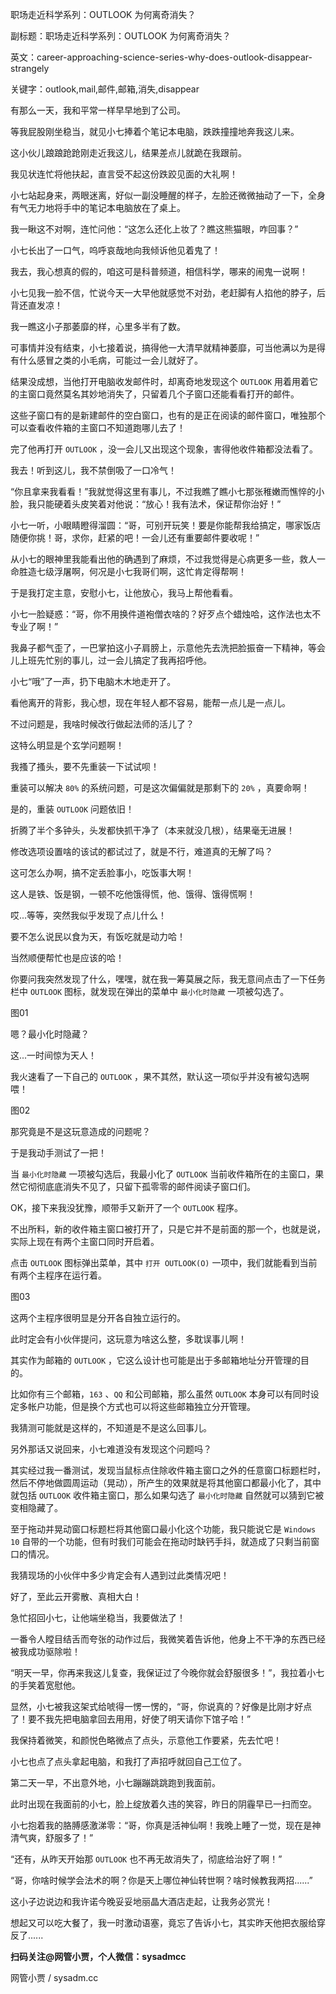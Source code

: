 职场走近科学系列：OUTLOOK 为何离奇消失？

副标题：职场走近科学系列：OUTLOOK 为何离奇消失？

英文：career-approaching-science-series-why-does-outlook-disappear-strangely

关键字：outlook,mail,邮件,邮箱,消失,disappear



有那么一天，我和平常一样早早地到了公司。

等我屁股刚坐稳当，就见小七捧着个笔记本电脑，跌跌撞撞地奔我这儿来。

这小伙儿踉踉跄跄刚走近我这儿，结果差点儿就跪在我跟前。

我见状连忙将他扶起，直言受不起这份跌跤见面的大礼啊！



小七站起身来，两眼迷离，好似一副没睡醒的样子，左脸还微微抽动了一下，全身有气无力地将手中的笔记本电脑放在了桌上。

我一瞅这不对啊，连忙问他：“这怎么还化上妆了？瞧这熊猫眼，咋回事？”

小七长出了一口气，呜呼哀哉地向我倾诉他见着鬼了！

我去，我心想真的假的，咱这可是科普频道，相信科学，哪来的闹鬼一说啊！

小七见我一脸不信，忙说今天一大早他就感觉不对劲，老赶脚有人掐他的脖子，后背还直发凉！

我一瞧这小子那萎靡的样，心里多半有了数。



可事情并没有结束，小七接着说，搞得他一大清早就精神萎靡，可当他满以为是得有什么感冒之类的小毛病，可能过一会儿就好了。

结果没成想，当他打开电脑收发邮件时，却离奇地发现这个 `OUTLOOK` 用着用着它的主窗口竟然莫名其妙地消失了，只留着几个子窗口还能看看打开的邮件。

这些子窗口有的是新建邮件的空白窗口，也有的是正在阅读的邮件窗口，唯独那个可以查看收件箱的主窗口不知道跑哪儿去了！

完了他再打开 `OUTLOOK` ，没一会儿又出现这个现象，害得他收件箱都没法看了。



我去！听到这儿，我不禁倒吸了一口冷气！

“你且拿来我看看！”我就觉得这里有事儿，不过我瞧了瞧小七那张稚嫩而憔悴的小脸，我只能硬着头皮笑着对他说：“放心！我有法术，保证帮你治好！”

小七一听，小眼睛瞪得溜圆：“哥，可别开玩笑！要是你能帮我给搞定，哪家饭店随便你挑！哥，求你，赶紧的吧！一会儿还有重要邮件要收呢！”

从小七的眼神里我能看出他的确遇到了麻烦，不过我觉得是心病更多一些，救人一命胜造七级浮屠啊，何况是小七我哥们啊，这忙肯定得帮啊！

于是我打定主意，安慰小七，让他放心，我马上帮他看看。

小七一脸疑惑：“哥，你不用换件道袍僧衣啥的？好歹点个蜡烛哈，这作法也太不专业了啊！”

我鼻子都气歪了，一巴掌拍这小子肩膀上，示意他先去洗把脸振奋一下精神，等会儿上班先忙别的事儿，过一会儿搞定了我再招呼他。

小七“哦”了一声，扔下电脑木木地走开了。



看他离开的背影，我心想，现在年轻人都不容易，能帮一点儿是一点儿。

不过问题是，我啥时候改行做起法师的活儿了？

这特么明显是个玄学问题啊！



我搔了搔头，要不先重装一下试试呗！

重装可以解决 `80%` 的系统问题，可是这次偏偏就是那剩下的 `20%` ，真要命啊！

是的，重装 `OUTLOOK` 问题依旧！



折腾了半个多钟头，头发都快抓干净了（本来就没几根），结果毫无进展！

修改选项设置啥的该试的都试过了，就是不行，难道真的无解了吗？

这可怎么办啊，搞不定丢脸事小，吃饭事大啊！

这人是铁、饭是钢，一顿不吃他饿得慌，他、饿得、饿得慌啊！

哎...等等，突然我似乎发现了点儿什么！

要不怎么说民以食为天，有饭吃就是动力哈！

当然顺便帮忙也是应该的哈！



你要问我突然发现了什么，嘿嘿，就在我一筹莫展之际，我无意间点击了一下任务栏中 `OUTLOOK` 图标，就发现在弹出的菜单中 `最小化时隐藏` 一项被勾选了。

图01



嗯？最小化时隐藏？

这...一时间惊为天人！

我火速看了一下自己的 `OUTLOOK` ，果不其然，默认这一项似乎并没有被勾选啊喂！

图02



那究竟是不是这玩意造成的问题呢？

于是我动手测试了一把！

当 `最小化时隐藏` 一项被勾选后，我最小化了 `OUTLOOK` 当前收件箱所在的主窗口，果然它彻彻底底消失不见了，只留下孤零零的邮件阅读子窗口们。

OK，接下来我没犹豫，顺带手又新开了一个 `OUTLOOK` 程序。

不出所料，新的收件箱主窗口被打开了，只是它并不是前面的那一个，也就是说，实际上现在有两个主窗口同时开启着。

点击 `OUTLOOK` 图标弹出菜单，其中 `打开 OUTLOOK(O)` 一项中，我们就能看到当前有两个主程序在运行着。

图03



这两个主程序很明显是分开各自独立运行的。

此时定会有小伙伴提问，这玩意为啥这么整，多耽误事儿啊！

其实作为邮箱的 `OUTLOOK` ，它这么设计也可能是出于多邮箱地址分开管理的目的。

比如你有三个邮箱，`163` 、`QQ` 和公司邮箱，那么虽然 `OUTLOOK` 本身可以有同时设定多帐户功能，但是换个方式也可以将这些邮箱独立分开管理。

我猜测可能就是这样的，不知道是不是这么回事儿。



另外那话又说回来，小七难道没有发现这个问题吗？

其实经过我一番测试，发现当鼠标点住除收件箱主窗口之外的任意窗口标题栏时，然后不停地做圆周运动（晃动），所产生的效果就是将其他窗口都最小化了，其中就包括 `OUTLOOK` 收件箱主窗口，那么如果勾选了 `最小化时隐藏` 自然就可以猜到它被变相隐藏了。

至于拖动并晃动窗口标题栏将其他窗口最小化这个功能，我只能说它是 `Windows 10` 自带的一个功能，但有时我们可能会在拖动时缺钙手抖，就造成了只剩当前窗口的情况。

我猜现场的小伙伴中多少肯定会有人遇到过此类情况吧！



好了，至此云开雾散、真相大白！

急忙招回小七，让他端坐稳当，我要做法了！

一番令人瞠目结舌而夸张的动作过后，我微笑着告诉他，他身上不干净的东西已经被我成功驱除啦！



“明天一早，你再来我这儿复查，我保证过了今晚你就会舒服很多！”，我拉着小七的手笑着宽慰他。

显然，小七被我这架式给唬得一愣一愣的，“哥，你说真的？好像是比刚才好点了！要不我先把电脑拿回去用用，好使了明天请你下馆子哈！”

我保持着微笑，和颜悦色略微点了点头，示意他工作要紧，先去忙吧！

小七也点了点头拿起电脑，和我打了声招呼就回自己工位了。



第二天一早，不出意外地，小七蹦蹦跳跳跑到我面前。

此时出现在我面前的小七，脸上绽放着久违的笑容，昨日的阴霾早已一扫而空。

小七抱着我的胳膊感激涕零：“哥，你真是活神仙啊！我晚上睡了一觉，现在是神清气爽，舒服多了！”

“还有，从昨天开始那 `OUTLOOK` 也不再无故消失了，彻底给治好了啊！”

“哥，你啥时候学会法术的啊？你是天上哪位神仙转世啊？啥时候教我两招......”

这小子边说边和我许诺今晚妥妥地丽晶大酒店走起，让我务必赏光！

想起又可以吃大餐了，我一时激动语塞，竟忘了告诉小七，其实昨天他把衣服给穿反了......



**扫码关注@网管小贾，个人微信：sysadmcc**

网管小贾 / sysadm.cc

